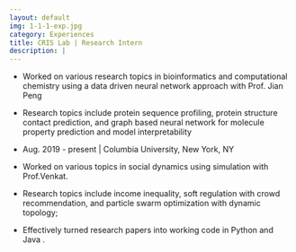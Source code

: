 ```yaml
---
layout: default
img: 1-1-1-exp.jpg
category: Experiences
title: CRIS Lab | Research Intern
description: |
---
```


* Worked on various research topics in bioinformatics and computational chemistry using a data
driven neural network approach with Prof. Jian Peng

* Research topics include protein sequence profiling, protein structure contact prediction, and graph
based neural network for molecule property prediction and model interpretability

*  Aug. 2019 - present | Columbia University, New York, NY

* Worked on various topics in social dynamics using simulation with Prof.Venkat.

* Research topics include income inequality, soft regulation with crowd recommendation, and particle swarm optimization with dynamic topology;

* Effectively turned research papers into working code in Python and Java .

